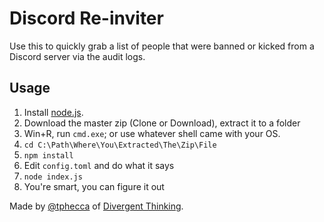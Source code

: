 # Discord Re-inviter

Use this to quickly grab a list of people that were banned or kicked from a Discord server
via the audit logs.

## Usage

1. Install [node.js](https://nodejs.org).
2. Download the master zip (Clone or Download), extract it to a folder
3. Win+R, run `cmd.exe`; or use whatever shell came with your OS.
4. `cd C:\Path\Where\You\Extracted\The\Zip\File`
5. `npm install`
6. Edit `config.toml` and do what it says
7. `node index.js`
8. You're smart, you can figure it out

Made by [@tphecca](https://github.com/tphecca) of [Divergent Thinking](http://dvtn.me).
